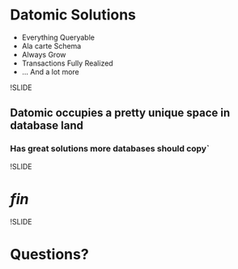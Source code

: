# Datomic Solutions

* Everything Queryable
* Ala carte Schema
* Always Grow
* Transactions Fully Realized
* ... And a lot more

!SLIDE

## Datomic occupies a pretty unique space in database land
### Has great solutions more databases should copy`

!SLIDE

# *fin*

!SLIDE

# Questions?
